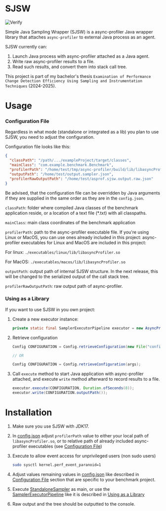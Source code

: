# SJSW
![Verify](https://github.com/terahidro2003/sjsw/actions/workflows/verify.yml/badge.svg)

Simple Java Sampling Wrapper (SJSW) is a async-profiler Java wrapper library that attaches
`async-profiler` to external Java process as an agent.

SJSW currently can:
1. Launch Java process with async-profiler attached as a Java agent.
2. Write raw async-profiler results to a file.
3. Read such results, and convert them into stack call tree.

This project is part of my bachelor's thesis `Examination of Performance Change Detection Efficiency Using Sampling and Instrumentation Techniques` (2024-2025).

# Usage
### Configuration File
Regardless in what mode (standalone or integrated as a lib) you plan to use SJSW, you need to adjust the configuration.

Configuration file looks like this:
```json
{
  "classPath": "/path/.../exampleProject/target/classes",
  "mainClass": "com.example.benchmark.Benchmark",
  "profilerPath": "/home/test/tmp/async-profiler/build/lib/libasyncProfiler.so",
  "outputPath": "/home/test/output.sampler.json",
  "profilerRawOutputPath": "/home/test/asprof.sjsw.output.raw.json"
}
```
Be advised, that the configuration file can be overridden by Java arguments if they are supplied in the same order as they are in the `config.json`.

`classPath`: folder where compiled Java classes of the benchmark application reside, or a location of a text file (*.txt) with all classpaths.

`mainClass`: main class coordinates of the benchmark application

`profilerPath`: path to the async-profiler executable file. If you're using Linux or MacOS, you can use ones already included in this project:
async-profiler executables for Linux and MacOS are included in this project:

For linux: `./executables/linux/lib/libasyncProfiler.so`

For MacOS: `./executables/macos/lib/libasyncProfiler.so`

`outputPath`: output path of internal SJSW structure. In the next release, this will be changed to the serialized output of the call stack tree.

`profilerRawOutputPath`: raw output path of async-profiler.

### Using as a Library
If you want to use SJSW in you own project:
1. Create a new executor instance:
    ```java
    private static final SamplerExecutorPipeline executor = new AsyncProfilerExecutor();
    ```
2. Retrieve configuration
    ```java
    Config CONFIGURATION = Config.retrieveConfiguration(new File("config.json"));
   
   // OR
   
   Config CONFIGURATION = Config.retrieveConfiguration(args);
    ```
3. Call `execute` method to start Java application with async-profiler attached, and execute `write` method afterward to record results to a file.
    ```java
    executor.execute(CONFIGURATION, Duration.ofSeconds(8));
    executor.write(CONFIGURATION.outputPath());
    ```


# Installation
1. Make sure you use SJSW with JDK17.
2. In [config.json](config.json) adjust `profilerPath` value to either your local path of `libasyncProfiler.so`, or to relative path of already included async-profiler executables (see [Configuration File](#configuration-file))

3. Execute to allow event access for unprivileged users (non sudo users)

    ```sh
    sudo sysctl kernel.perf_event_paranoid=1
    ```

4. Adjust values remaining values in [config.json](config.json) like described in [Configuration File](#configuration-file) section that are specific to your benchmark project.
5. Execute [StandaloneSampler](/src/main/java/com/juoska/StandaloneSampler.java) as main, or use the [SamplerExecutorPipeline](src/main/java/com/juoska/samplers/SamplerExecutorPipeline.java) like it is described in [Using as a Library](#using-as-a-library)
6. Raw output and the tree should be outputted to the console.
